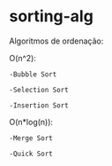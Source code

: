 # sorting-alg
Algoritmos de ordenação:

O(n^2):

	-Bubble Sort
	
	-Selection Sort
	
	-Insertion Sort
	
O(n*log(n)):
	
	-Merge Sort
	
	-Quick Sort
	
